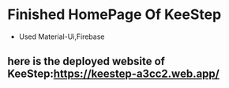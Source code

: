 # Finished HomePage Of KeeStep

- Used Material-Ui,Firebase

## here is the deployed website of KeeStep:https://keestep-a3cc2.web.app/ 
